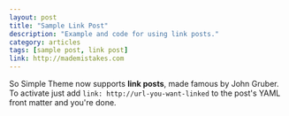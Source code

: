 ```yaml
---
layout: post
title: "Sample Link Post"
description: "Example and code for using link posts."
category: articles
tags: [sample post, link post]
link: http://mademistakes.com  
---
```


So Simple Theme now supports **link posts**, made famous by John Gruber. To activate just add `link: http://url-you-want-linked` to the post's YAML front matter and you're done.